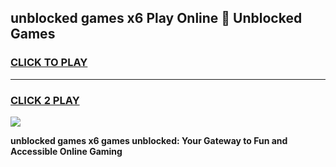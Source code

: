 
## unblocked games x6 Play Online 👋 Unblocked Games
<h3>
<a href="https://premium.freeplayer.one?title=unblocked_games_x6&ref=19F">CLICK TO PLAY</a></h3>
<hr>

<h3>
<a href="https://premium.freeplayer.one?title=unblocked_games_x6&ref=19F">CLICK 2 PLAY</a>
  
</h3>

<a href="https://premium.freeplayer.one?title=unblocked_games_x6&ref=19F"><img src="https://clearcache.store/games.png"></a>


**unblocked games x6 games unblocked: Your Gateway to Fun and Accessible Online Gaming**
